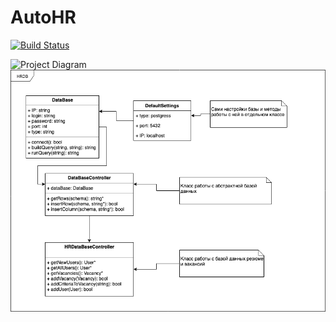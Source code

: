 # AutoHR
[![Build Status](https://travis-ci.org/smi97/AutoHR.svg?branch=master)](https://travis-ci.org/smi97/AutoHR)

![Project Diagram](https://github.com/smi97/AutoHR/blob/master/Project%20Diagram.png?raw=true)
![UML Diagram](https://github.com/smi97/AutoHR/blob/UML/HRDB.png?raw=true)
